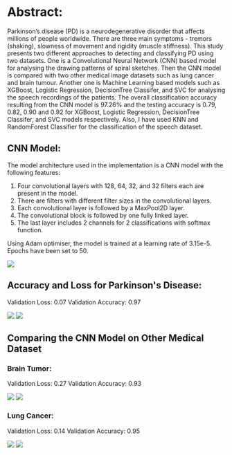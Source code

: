 # Abstract:
  Parkinson’s disease (PD) is a neurodegenerative disorder that affects millions of people worldwide. There are three main symptoms - tremors (shaking), slowness of movement and rigidity (muscle stiffness). This study presents two different approaches to detecting and classifying PD using two datasets. One is a Convolutional Neural Network (CNN) based model for analysing the drawing patterns of spiral sketches. Then the CNN model is compared with two other medical image datasets such as lung cancer and brain tumour. Another one is Machine Learning based models such as XGBoost, Logistic Regression, DecisionTree Classifer, and SVC for analysing the speech recordings of the
patients. The overall classification accuracy resulting from the CNN model is 97.26% and the testing accuracy is 0.79, 0.82, 0.90 and 0.92 for XGBoost, Logistic Regression, DecisionTree Classifer, and SVC models respectively. Also, I have used KNN and RandomForest Classifier for the classification of the speech dataset.

## CNN Model: 
The model architecture used in the implementation is a CNN model with the following features:
  1. Four convolutional layers with 128, 64, 32, and 32 filters each are present in the model.
  2. There are filters with different filter sizes in the convolutional layers.
  3. Each convolutional layer is followed by a MaxPool2D layer. 
  4. The convolutional block is followed by one fully linked layer.
  5. The last layer includes 2 channels for 2 classifications with softmax function.

Using Adam optimiser, the model is trained at a learning rate of 3.15e-5. Epochs have been set to 50.

![](Info/CNN_Model.png)

## Accuracy and Loss for Parkinson's Disease:
Validation Loss: 0.07
Validation Accuracy: 0.97

![](Info/PD_Accuracy.png)
![](Info/PD_Loss.png)

## Comparing the CNN Model on Other Medical Dataset

### Brain Tumor:
Validation Loss: 0.27
Validation Accuracy: 0.93

![](Info/Brain_Tumor_Accuracy.png)
![](Info/Brain_Tumor_Loss.png)

### Lung Cancer:
Validation Loss: 0.14
Validation Accuracy: 0.95

![](Info/Lung_Cancer_Accuracy.png)
![](Info/Lung_Cancer_Loss.png)
